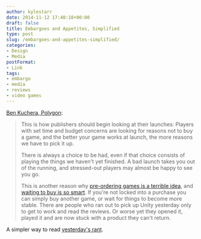 ```yaml
---
author: kylestarr
date: 2014-11-12 17:40:18+00:00
draft: false
title: Embargoes and Appetites, Simplified
type: post
slug: /embargoes-and-appetites-simplified/
categories:
- Design
- Media
postFormat:
- Link
tags:
- embargo
- media
- reviews
- video games
---
```


[Ben Kuchera, Polygon](http://www.polygon.com/2014/11/12/7204429/assassins-creed-unity-launch-driveclub):

> This is how publishers should begin looking at their launches: Players with set time and budget concerns are looking for reasons not to buy a game, and the better your game works at launch, the more reasons we have to pick it up.
>
> There is always a choice to be had, even if that choice consists of playing the things we haven't yet finished. A bad launch takes you out of the running, and stressed-out players may almost be happy to see you go.
>
> This is another reason why [pre-ordering games is a terrible idea](http://www.polygon.com/2014/7/10/5887425/aliens-isolation-ripley-preorder-exclusive-no), and [waiting to buy is so smart](http://www.polygon.com/2014/8/20/6049157/Diablo-3-new-releases-wait-patience). If you're not locked into a purchase you can simply buy another game, or wait for things to become more stable. There are people who ran out to pick up Unity yesterday only to get to work and read the reviews. Or worse yet  they opened it, played it and are now stuck with a product they can't return.

A simpler way to read [yesterday's rant](/2014/11/11/embargoes-and-appetites/).

